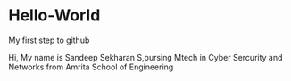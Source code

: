 # Hello-World
My first step to github 

Hi,
My name is Sandeep Sekharan S,pursing Mtech in Cyber Sercurity and Networks 
from Amrita School of Engineering
